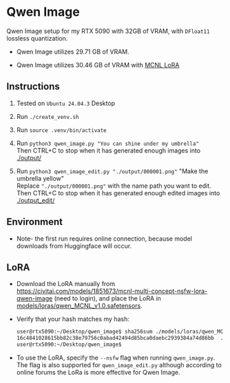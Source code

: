 # Qwen Image

Qwen Image setup for my RTX 5090 with 32GB of VRAM, with `DFloat11` lossless quantization.

- Qwen Image utilizes 29.71 GB of VRAM.

- Qwen Image utilizes 30.46 GB of VRAM with [MCNL LoRA](#lora)

## Instructions

1. Tested on `Ubuntu 24.04.3` Desktop

2. Run `./create_venv.sh`

3. Run `source .venv/bin/activate`

4. Run `python3 qwen_image.py "You can shine under my umbrella"`\
Then CTRL+C to stop when it has generated enough images into [./output/](./output/)

5. Run `python3 qwen_image_edit.py "./output/000001.png"` "Make the umbrella yellow"\
Replace `"./output/000001.png"` with the name path you want to edit.\
Then CTRL+C to stop when it has generated enough edited images into [./output_edit/](./output_edit/)

## Environment

- Note- the first run requires online connection, because model downloads from Huggingface will occur.

## LoRA

- Download the LoRA manually from https://civitai.com/models/1851673/mcnl-multi-concept-nsfw-lora-qwen-image (need to login), and place the LoRA in [models/loras/qwen_MCNL_v1.0.safetensors](./models/loras/).

- Verify that your hash matches my hash:
    ```sh
    user@rtx5090:~/Desktop/qwen_image$ sha256sum ./models/loras/qwen_MCNL_v1.0.safetensors
    16c4841028615bb82c38e79756c0abad42494d85bca0daebc2939384a74d86bb  ./models/loras/qwen_MCNL_v1.0.safetensors
    user@rtx5090:~/Desktop/qwen_image$ 
    ```

- To use the LoRA, specify the `--nsfw` flag when running `qwen_image.py`. The flag is also supported for `qwen_image_edit.py` although according to online forums the LoRa is more effective for Qwen Image.
